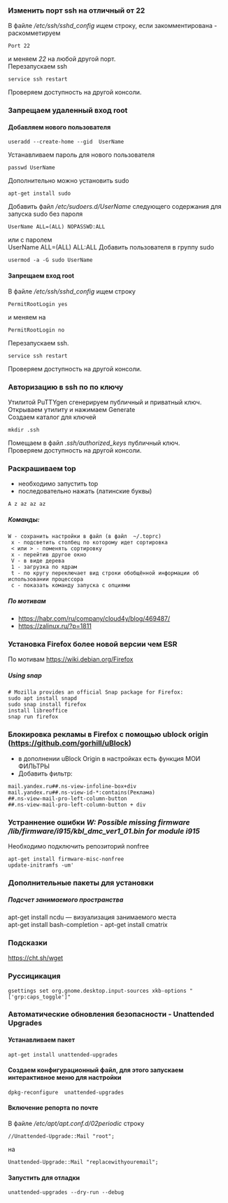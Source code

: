 
### Изменить порт ssh на отличный от 22  
В файле */etc/ssh/sshd_config* ищем строку, если закомментирована - раскомметируем 
```
Port 22
```
и меняем *22* на любой другой порт.  
Перезапускаем ssh  
```
service ssh restart
```
Проверяем доступность на другой консоли.  

### Запрещаем удаленный вход root  
#### Добавляем нового пользователя  
```
useradd --create-home --gid  UserName
```
Устанавливаем пароль для нового пользователя  
```
passwd UserName
```
Дополнительно можно установить sudo  
```
apt-get install sudo
```
Добавить файл */etc/sudoers.d/UserName* следующего содержания для запуска sudo без пароля  
```
UserName ALL=(ALL) NOPASSWD:ALL
```
или с паролем  
 UserName ALL=(ALL) ALL:ALL
Добавить пользователя в группу sudo  
```
usermod -a -G sudo UserName
```
#### Запрещаем вход root  
В файле */etc/ssh/sshd_config* ищем строку  
```
PermitRootLogin yes
```
и меняем на  
```
PermitRootLogin no
```
Перезапускаем ssh.  
```
service ssh restart
```
Проверяем доступность на другой консоли.  
### Авторизацию в ssh по по ключу
Утилитой PuTTYgen сгенерируем публичный и приватный ключ.  
Открываем утилиту и нажимаем Generate    
Создаем каталог для ключей  
```
mkdir .ssh
```
Помещаем в файл *.ssh/authorized_keys* публичный ключ.  
Проверяем доступность на другой консоли.
### Раскрашиваем top  
- необходимо запустить top
- последовательно нажать (латинские буквы)
```
A z az az az
```
##### Команды:  
```
W - сохранить настройки в файл (в файл  ~/.toprc)
 x - подсветить столбец по которому идет сортировка
 < или > - поменять сортировку
 x - перейтив другое окно
 V - в виде дерева
 1 - загрузка по ядрам
 t - по кругу переключает вид строки обобщённой информации об использовании процессора
 c - показать команду запуска с опциями
``` 
##### По мотивам
- https://habr.com/ru/company/cloud4y/blog/469487/
- https://zalinux.ru/?p=1811

### Установка Firefox более новой версии чем ESR  
По мотивам https://wiki.debian.org/Firefox
##### Using snap  
```
# Mozilla provides an official Snap package for Firefox: 
sudo apt install snapd
sudo snap install firefox
install libreoffice
snap run firefox
```
### Блокировка рекламы в Firefox с помощью ublock origin (https://github.com/gorhill/uBlock)
  - в дополнении uBlock Origin в настройках есть функция МОИ ФИЛЬТРЫ
  - Добавить фильтр: 
```
mail.yandex.ru##.ns-view-infoline-box+div
mail.yandex.ru##.ns-view-id-*:contains(Реклама)
##.ns-view-mail-pro-left-column-button
##.ns-view-mail-pro-left-column-button + div
```

### Устраннение ошибки *W: Possible missing firmware /lib/firmware/i915/kbl_dmc_ver1_01.bin for module i915*  
Необходимо подключить репозиторий nonfree  
```
apt-get install firmware-misc-nonfree
update-initramfs -um'
```
### Дополнительные пакеты для установки
##### Подсчет занимаемого пространства
apt-get install ncdu — визуализация занимаемого места  
apt-get install bash-completion - 
apt-get install cmatrix

### Подсказки
https://cht.sh/wget

### Руссицикация
``` gsettings set org.gnome.desktop.input-sources xkb-options "['grp:caps_toggle']" ```

### Автоматические обновления безопасности - Unattended Upgrades  
#### Устанавливаем пакет  
```
apt-get install unattended-upgrades
```
#### Создаем конфигурационный файл, для этого запускаем интерактивное меню для настройки  
```
dpkg-reconfigure  unattended-upgrades
```
#### Включение репорта по почте  
В файле */etc/apt/apt.conf.d/02periodic* строку   
```
//Unattended-Upgrade::Mail "root";
```
на  
```
Unattended-Upgrade::Mail "replacewithyouremail";
``` 
#### Запустить для отладки  
```
unattended-upgrades --dry-run --debug
```

